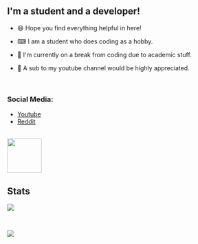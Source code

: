 ## I'm a student and a developer!

- 😄 Hope you find everything helpful in here!

- ⌨ I am a student who does coding as a hobby.

- 📗 I'm currently on a break from coding due to academic stuff.

- 💖 A sub to my youtube channel would be highly appreciated.

<br />

### Social Media:

- [Youtube](https://youtube.com/c/idlidev)
- [Reddit](https://reddit.com/u/idli_codes)

<br />

<a href="https://discord.com/users/403657714812715008">
  <img height="80px" src="https://discord.c99.nl/widget/theme-4/758991567695642644.png">
</a>

<br />


## Stats
[![](https://github-readme-stats.vercel.app/api/top-langs/?username=Idlidev&show_icons=true&theme=dark)]()

<br />

[![](https://github-readme-stats.vercel.app/api?username=Idlidev&theme=dark)]()

<br />

[youtube]: https://www.youtube.com/Idlidev
[godot]: https://www.youtube.com/watch?v=k9dimAs8J3Y&list=PLPwTS9YN_9qZBt8O8TFB9_TlFNJJsvaGD
[cs]: https://www.youtube.com/watch?v=mUVsclg5lz8&list=PLPwTS9YN_9qYW3SIjzxI5ML6Z6pSLk7lj
[cpp]: https://www.youtube.com/watch?v=CxXDhKL7dX4&list=PLPwTS9YN_9qa5_tfVMp0RA4tZ0qpIOAWx
[discord]: https://discord.gg/zFCBfRF
[reddit]: https://reddit.com/u/Idli_codes

</details>
